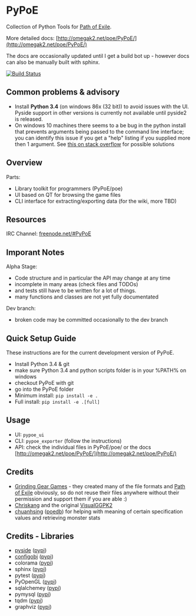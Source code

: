 PyPoE
========
Collection of Python Tools for [Path of Exile](https://www.pathofexile.com/).

More detailed docs: [http://omegak2.net/poe/PyPoE/](http://omegak2.net/poe/PyPoE/)

The docs are occasionally updated until I get a build bot up - however docs can also be manually built with sphinx.

[![Build Status](https://travis-ci.org/OmegaK2/PyPoE.svg?branch=dev)](https://travis-ci.org/OmegaK2/PyPoE)

Common problems & advisory
--------
* Install **Python 3.4** (on windows 86x (32 bit)) to avoid issues with the UI. Pyside support in other versions is currently not available until pyside2 is released.
* On windows 10 machines there seems to a be bug in the python install that prevents arguments being passed to the command line interface; you can identify this issue if you get a "help" listing if you supplied more then 1 argument. See [this on stack overflow](https://stackoverflow.com/questions/2640971/windows-is-not-passing-command-line-arguments-to-python-programs-executed-from-t) for possible solutions


Overview
--------
Parts:
* Library toolkit for programmers (PyPoE/poe)
* UI based on QT for browsing the game files
* CLI interface for extracting/exporting data (for the wiki, more TBD)

Resources
-------
IRC Channel: [freenode.net/#PyPoE](http://webchat.freenode.net/?channels=#PyPoE)


Imporant Notes
--------
Alpha Stage:
* Code structure and in particular the API may change at any time
* incomplete in many areas (check files and TODOs)
* and tests still have to be written for a lot of things.
* many functions and classes are not yet fully documentated

Dev branch:
* broken code may be committed occasionally to the dev branch

Quick Setup Guide
--------
These instructions are for the current development version of PyPoE.

* Install Python 3.4 & git
* make sure Python 3.4 and python scripts folder is in your %PATH% on windows
* checkout PyPoE with git
* go into the PyPoE folder
* Minimum install: ```pip install -e . ```
* Full install: ```pip install -e .[full]```

Usage
--------
* UI: ```pypoe_ui```
* CLI: ```pypoe_exporter``` (follow the instructions)
* API: check the individual files in PyPoE/poe/ or the docs [http://omegak2.net/poe/PyPoE/](http://omegak2.net/poe/PyPoE/)

Credits
--------
* [Grinding Gear Games](http://www.grindinggear.com/) - they created many of the file formats and [Path of Exile](https://www.pathofexile.com/) obviously, so do not reuse their files anywhere without their permission and support them if you are able :)
* [Chriskang](http://pathofexile.gamepedia.com/User:Chriskang) and the original [VisualGGPK2](http://pathofexile.gamepedia.com/User:Chriskang/VisualGGPK2)
* [chuanhsing](https://www.reddit.com/user/chuanhsing) ([poedb](http://poedb.tw/us/index.php)) for helping with meaning of certain specification values and retrieving monster stats

Credits - Libraries
-------
* [pyside](https://wiki.qt.io/Category:LanguageBindings::PySide) ([pypi](https://pypi.python.org/pypi/PySide))
* [configobj](http://www.voidspace.org.uk/python/configobj.html) ([pypi](https://pypi.python.org/pypi/configobj))
* colorama ([pypi](https://pypi.python.org/pypi/colorama))
* sphinx ([pypi](https://pypi.python.org/pypi/sphinx))
* pytest ([pypi](https://pypi.python.org/pypi/pytest))
* PyOpenGL ([pypi](https://pypi.python.org/pypi/PyOpenGL))
* sqlalchemey ([pypi](https://pypi.python.org/pypi/SQLAlchemy))
* pymysql ([pypi](https://pypi.python.org/pypi/PyMySQL))
* tqdm ([pypi](https://pypi.python.org/pypi/tqdm))
* graphviz ([pypi](https://pypi.python.org/pypi/graphviz))
